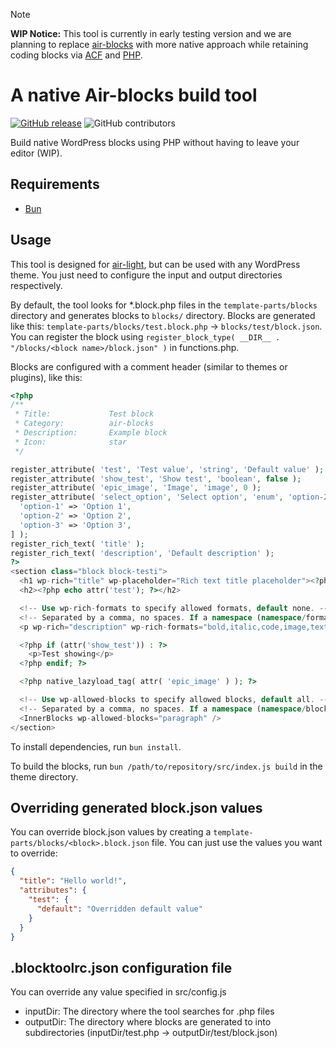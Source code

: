 > [!NOTE]
> **WIP Notice:** This tool is currently in early testing version and we are planning to replace [air-blocks](https://github.com/digitoimistodude/air-blocks) with more native approach while retaining coding blocks via [ACF](https://www.advancedcustomfields.com/) and [PHP](https://www.php.net/).

# A native Air-blocks build tool
[![GitHub release](https://img.shields.io/github/tag/digitoimistodude/air-blocks-buildtool.svg?style=flat-square)](https://github.com/digitoimistodude/air-blocks-buildtool/releases) ![GitHub contributors](https://img.shields.io/github/contributors/digitoimistodude/air-blocks-buildtool.svg?style=flat-square)

Build native WordPress blocks using PHP without having to leave your editor (WIP).

## Requirements

- [Bun](https://bun.sh)

## Usage

This tool is designed for [air-light](https://github.com/digitoimistodude/air-light), but can be used with any WordPress theme. You just need to configure the input and output directories respectively.

By default, the tool looks for \*.block.php files in the `template-parts/blocks` directory and generates blocks to `blocks/` directory. Blocks are generated like this: `template-parts/blocks/test.block.php` -> `blocks/test/block.json`. You can register the block using `register_block_type( __DIR__ . "/blocks/<block name>/block.json" )` in functions.php.

Blocks are configured with a comment header (similar to themes or plugins), like this:

```php
<?php
/**
 * Title:             Test block
 * Category:          air-blocks
 * Description:       Example block
 * Icon:              star
 */

register_attribute( 'test', 'Test value', 'string', 'Default value' );
register_attribute( 'show_test', 'Show test', 'boolean', false );
register_attribute( 'epic_image', 'Image', 'image', 0 );
register_attribute( 'select_option', 'Select option', 'enum', 'option-2', [
  'option-1' => 'Option 1',
  'option-2' => 'Option 2',
  'option-3' => 'Option 3',
] );
register_rich_text( 'title' );
register_rich_text( 'description', 'Default description' );
?>
<section class="block block-testi">
  <h1 wp-rich="title" wp-placeholder="Rich text title placeholder"><?php echo attr('title'); ?></h1>
  <h2><?php echo attr('test'); ?></h2>

  <!-- Use wp-rich-formats to specify allowed formats, default none. -->
  <!-- Separated by a comma, no spaces. If a namespace (namespace/format) is not specified, by default using core -->
  <p wp-rich="description" wp-rich-formats="bold,italic,code,image,text-color,link,keyboard"><?php echo attr('description'); ?></p>

  <?php if (attr('show_test')) : ?>
    <p>Test showing</p>
  <?php endif; ?>

  <?php native_lazyload_tag( attr( 'epic_image' ) ); ?>

  <!-- Use wp-allowed-blocks to specify allowed blocks, default all. -->
  <!-- Separated by a comma, no spaces. If a namespace (namespace/block) is not specified, by default using core -->
  <InnerBlocks wp-allowed-blocks="paragraph" />
</section>
```

To install dependencies, run `bun install`.

To build the blocks, run `bun /path/to/repository/src/index.js build` in the theme directory.

## Overriding generated block.json values

You can override block.json values by creating a `template-parts/blocks/<block>.block.json` file. You can just use the values you want to override:

```json
{
  "title": "Hello world!",
  "attributes": {
    "test": {
      "default": "Overridden default value"
    }
  }
}
```

## .blocktoolrc.json configuration file

You can override any value specified in src/config.js

- inputDir: The directory where the tool searches for .php files
- outputDir: The directory where blocks are generated to into subdirectories (inputDir/test.php -> outputDir/test/block.json)

